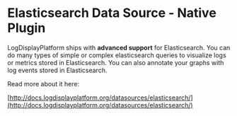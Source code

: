 # Elasticsearch Data Source -  Native Plugin

LogDisplayPlatform ships with **advanced support** for Elasticsearch. You can do many types of simple or complex elasticsearch queries to visualize logs or metrics stored in Elasticsearch. You can also annotate your graphs with log events stored in Elasticsearch.

Read more about it here:

[http://docs.logdisplayplatform.org/datasources/elasticsearch/](http://docs.logdisplayplatform.org/datasources/elasticsearch/)
